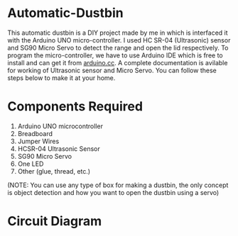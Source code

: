 # Automatic-Dustbin


This automatic dustbin is a DIY project made by me in which is interfaced it with the Arduino UNO micro-controller. I used HC SR-04 (Ultrasonic) sensor and SG90 Micro Servo to detect the range and open the lid respectively. To program the micro-controller, we have to use Arduino IDE which is free to install and can get it from [arduino.cc](https://arduino.cc). A complete documentation is avilable for working of Ultrasonic sensor and Micro Servo. You can follow these steps below to make it at your home.



# Components Required
1. Arduino UNO microcontroller
2. Breadboard
3. Jumper Wires
4. HCSR-04 Ultrasonic Sensor
5. SG90 Micro Servo
6. One LED
7. Other (glue, thread, etc.)

(NOTE: You can use any type of box for making a dustbin, the only concept is object detection and how you want to open the dustbin using a servo)





# Circuit Diagram
